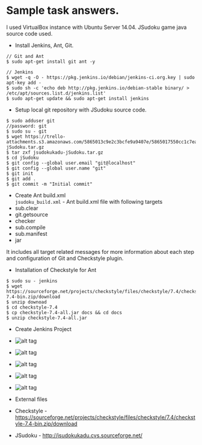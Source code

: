 # Sample task answers.
I used VirtualBox instance with Ubuntu Server 14.04. 
JSudoku game java source code used.

- Install Jenkins, Ant, Git.
```
// Git and Ant
$ sudo apt-get install git ant -y

// Jenkins
$ wget -q -O - https://pkg.jenkins.io/debian/jenkins-ci.org.key | sudo apt-key add -
$ sudo sh -c 'echo deb http://pkg.jenkins.io/debian-stable binary/ > /etc/apt/sources.list.d/jenkins.list'
$ sudo apt-get update && sudo apt-get install jenkins
```

- Setup local git repository with JSudoku source code.
```
$ sudo adduser git
//password: git
$ sudo su - git
$ wget https://trello-attachments.s3.amazonaws.com/5865013c9e2c3bcfe9a9407e/5865017550cc1c7ead5c3cf1/52a4610fd1341e93fbe678c4eef0668d/jsudokukadu-jSudoku.tar.gz
$ tar zxf jsudokukadu-jSudoku.tar.gz
$ cd jSudoku
$ git config --global user.email "git@localhost"
$ git config --global user.name "git"
$ git init
$ git add .
$ git commit -m "Initial commit"
```

- Create Ant build.xml <br>
```jsudoku_build.xml``` - Ant build.xml file with following targets 
 - sub.clear
 - git.getsource
 - checker
 - sub.compile
 - sub.manifest
 - jar <br>
 
 It includes all target related messages for more information about each step and configuration of Git and Checkstyle plugin.

- Installation of Checkstyle for Ant
```
$ sudo su - jenkins
$ wget https://sourceforge.net/projects/checkstyle/files/checkstyle/7.4/checkstyle-7.4-bin.zip/download
$ unzip downoad
$ cd checkstyle-7.4
$ cp checkstyle-7.4-all.jar docs && cd docs
$ unzip checkstyle-7.4-all.jar
```

- Create Jenkins Project 
 - ![alt tag](https://github.com/R0den/jenkins_ant_git/blob/master/installed_plugins.PNG) <br>
 - ![alt tag](https://github.com/R0den/jenkins_ant_git/blob/master/Creating_project.PNG)
 - ![alt tag](https://github.com/R0den/jenkins_ant_git/blob/master/console_output_build.PNG)
 - ![alt tag](https://github.com/R0den/jenkins_ant_git/blob/master/console_output2_build.PNG)
 - ![alt tag](https://github.com/R0den/jenkins_ant_git/blob/master/checkstyle_result.PNG)
 
- External files
 - Checkstyle - https://sourceforge.net/projects/checkstyle/files/checkstyle/7.4/checkstyle-7.4-bin.zip/download
 - JSudoku - http://jsudokukadu.cvs.sourceforge.net/
